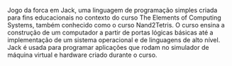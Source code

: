 Jogo da forca em Jack, uma linguagem de programação simples criada para fins educacionais no contexto do curso The Elements of Computing Systems, também conhecido como o curso Nand2Tetris.
O curso ensina a construção de um computador a partir de portas lógicas básicas até a implementação de um sistema operacional e de linguagens de alto nível. Jack é usada para programar aplicações que rodam no simulador de máquina virtual e hardware criado durante o curso.

